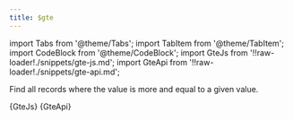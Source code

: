 ```yaml
---
title: $gte
---
```


import Tabs from '@theme/Tabs';
import TabItem from '@theme/TabItem';
import CodeBlock from '@theme/CodeBlock';
import GteJs from '!!raw-loader!./snippets/gte-js.md';
import GteApi from '!!raw-loader!./snippets/gte-api.md';

Find all records where the value is more and equal to a given value.

<Tabs>
  <TabItem value="javascript" label="Javascript" default>
    <CodeBlock className="language-jsx">
      {GteJs}
    </CodeBlock>
  </TabItem>
  <TabItem value="API" label="API">
    <CodeBlock className="language-jsx" title="[GET]">
      {GteApi}
    </CodeBlock>
  </TabItem>
</Tabs>
